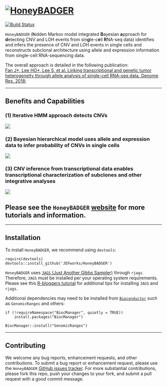 # [![HoneyBADGER](http://jef.works/HoneyBADGER/assets/img/logo.png)](http://jef.works/HoneyBADGER)

[![Build Status](http://travis-ci.org/JEFworks/HoneyBADGER.svg?branch=master)](https://travis-ci.org/JEFworks/HoneyBADGER)

`HoneyBADGER` (**h**idden Markov model integrated **B**ayesian **a**pproach for **d**etecting CNV and LOH events from sin**g**le-c**e**ll **R**NA-seq data) identifies and infers the presence of CNV and LOH events in single cells and reconstructs subclonal architecture using allele and expression information from single-cell RNA-sequencing data. 

The overall approach is detailed in the following publication:  
[Fan J*, Lee HO*, Lee S, et al. Linking transcriptional and genetic tumor heterogeneity through allele analysis of single-cell RNA-seq data. Genome Res. 2018;](https://genome.cshlp.org/content/early/2018/06/13/gr.228080.117)

---

## Benefits and Capabilities

### (1) Iterative HMM approach detects CNVs
![](http://jef.works/HoneyBADGER/assets/img/approach.png)

### (2) Bayesian hierarchical model uses allele and expression data to infer probability of CNVs in single cells
![](http://jef.works/HoneyBADGER/assets/img/example.png)

### (3) CNV inference from transcriptional data enables transcriptional characterization of subclones and other integrative analyses
![](http://jef.works/HoneyBADGER/assets/img/integration.png)


## Please see the `HoneyBADGER` [website](http://jef.works/HoneyBADGER/) for more tutorials and information.

---

## Installation

To install `HoneyBADGER`, we recommend using `devtools`:

```
require(devtools)
devtools::install_github('JEFworks/HoneyBADGER')
```

`HoneyBADGER` uses [`JAGS` (Just Another Gibbs Sampler)](http://mcmc-jags.sourceforge.net/) through `rjags`. Therefore, `JAGS` must be installed per your operating system requirements. Please see this [R-bloggers tutorial](https://www.r-bloggers.com/getting-started-with-jags-rjags-and-bayesian-modelling/) for additional tips for installing `JAGS` and `rjags`.

Additional dependencies may need to be installed from [`Bioconductor`](https://www.bioconductor.org/install/) such as `GenomicRanges` and others:

```
if (!requireNamespace("BiocManager", quietly = TRUE))
    install.packages("BiocManager")

BiocManager::install("GenomicRanges")
```

---

## Contributing

We welcome any bug reports, enhancement requests, and other contributions. To submit a bug report or enhancement request, please use the `HoneyBADGER` <a href="http://github.com/JEFworks/HoneyBADGER/issues">GitHub issues tracker</a>. For more substantial contributions, please fork this repo, push your changes to your fork, and submit a pull request with a good commit message.

